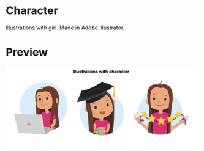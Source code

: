 # Character

Illustrations with girl. Made in Adobe Illustrator.

# Preview

![](./images/preview.png)
